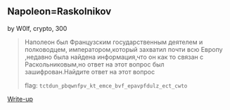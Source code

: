 ## Napoleon=Raskolnikov
by W0lf, crypto, 300

>Наполеон был Французским государственным деятелем и полководцем, императором,который захватил почти всю  Европу ,недавно была найдена информация,что он как то связан с Раскольниковым,но ответ на этот вопрос был зашифрован.Найдите ответ на этот вопрос
>
>flag: `tctdun_pbqwnfpv_kt_emce_bvf_epavpfdulz_ect_cwto`

[Write-up](WRITEUP.md)


